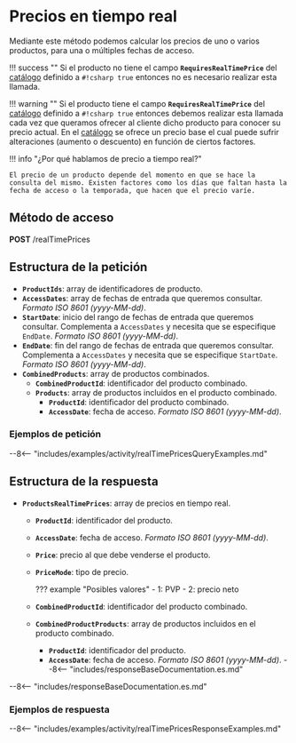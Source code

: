 # Precios en tiempo real

Mediante este método podemos calcular los precios de uno o varios productos, para una o múltiples fechas de acceso.

!!! success ""
    Si el producto no tiene el campo **`RequiresRealTimePrice`** del [catálogo](catalog.md) definido a `#!csharp true` entonces no es necesario realizar esta llamada.

!!! warning ""
    Si el producto tiene el campo **`RequiresRealTimePrice`** del [catálogo](catalog.md) definido a `#!csharp true` entonces debemos realizar esta llamada cada vez que queramos ofrecer al cliente dicho producto para conocer su precio actual. En el [catálogo](catalog.md) se ofrece un precio base el cual puede sufrir alteraciones (aumento o descuento) en función de ciertos factores.

!!! info "¿Por qué hablamos de precio a tiempo real?"

    El precio de un producto depende del momento en que se hace la consulta del mismo. Existen factores como los días que faltan hasta la fecha de acceso o la temporada, que hacen que el precio varíe.

## Método de acceso

**POST** /realTimePrices

## Estructura de la petición

- **`ProductIds`**: array de identificadores de producto.
- **`AccessDates`**: array de fechas de entrada que queremos consultar. *Formato ISO 8601 (yyyy-MM-dd)*.
- **`StartDate`**: inicio del rango de fechas de entrada que queremos consultar. Complementa a `AccessDates` y necesita que se especifique `EndDate`. *Formato ISO 8601 (yyyy-MM-dd)*.
- **`EndDate`**: fin del rango de fechas de entrada que queremos consultar. Complementa a `AccessDates` y necesita que se especifique `StartDate`. *Formato ISO 8601 (yyyy-MM-dd)*.
- **`CombinedProducts`**: array de productos combinados.
    - **`CombinedProductId`**: identificador del producto combinado.
    - **`Products`**: array de productos incluidos en el producto combinado.
        - **`ProductId`**: identificador del producto combinado.
        - **`AccessDate`**: fecha de acceso. *Formato ISO 8601 (yyyy-MM-dd)*.

### Ejemplos de petición

--8<-- "includes/examples/activity/realTimePricesQueryExamples.md"

## Estructura de la respuesta

- **`ProductsRealTimePrices`**: array de precios en tiempo real.
    - **`ProductId`**: identificador del producto.
    - **`AccessDate`**: fecha de acceso. *Formato ISO 8601 (yyyy-MM-dd)*.
    - **`Price`**: precio al que debe venderse el producto.
    - **`PriceMode`**: tipo de precio.

        ??? example "Posibles valores"
            - 1: PVP
            - 2: precio neto

    - **`CombinedProductId`**: identificador del producto combinado.
    - **`CombinedProductProducts`**: array de productos incluidos en el producto combinado.
        - **`ProductId`**: identificador del producto.
        - **`AccessDate`**: fecha de acceso. *Formato ISO 8601 (yyyy-MM-dd)*.
    --8<-- "includes/responseBaseDocumentation.es.md"

--8<-- "includes/responseBaseDocumentation.es.md"

### Ejemplos de respuesta

--8<-- "includes/examples/activity/realTimePricesResponseExamples.md"

